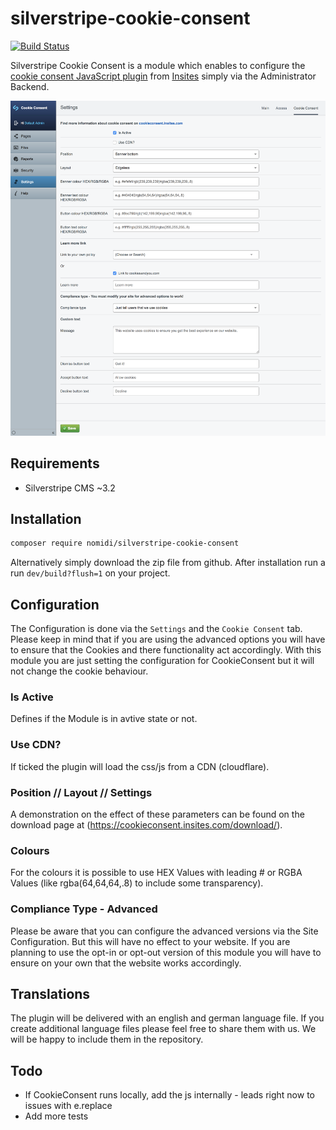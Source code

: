 # silverstripe-cookie-consent

[![Build Status](https://travis-ci.org/nomidi/silverstripe-seo-hero-tool-analysis.svg?branch=master)](https://travis-ci.org/nomidi/silverstripe-seo-hero-tool-analysis)

Silverstripe Cookie Consent is a module which enables to configure
the [cookie consent JavaScript plugin](https://cookieconsent.insites.com/) from [Insites](https://insites.com/)
simply via the Administrator Backend.

![](docs/images/cookieconsent_overview.png)

## Requirements

- Silverstripe CMS ~3.2

## Installation

```sh
composer require nomidi/silverstripe-cookie-consent
```
Alternatively simply download the zip file from github.
After installation run a run `dev/build?flush=1` on your project.

## Configuration

The Configuration is done via the `Settings` and the `Cookie Consent` tab.
Please keep in mind that if you are using the advanced options you will have to ensure that the Cookies and there functionality
act accordingly. With this module you are just setting the configuration for CookieConsent but it will not change the cookie behaviour.

### Is Active

Defines if the Module is in avtive state or not.

### Use CDN?

If ticked the plugin will load the css/js from a CDN (cloudflare).

### Position // Layout // Settings

A demonstration on the effect of these parameters can be found on the download page at (https://cookieconsent.insites.com/download/).

### Colours

For the colours it is possible to use HEX Values with leading # or RGBA Values (like rgba(64,64,64,.8) to include some transparency).

### Compliance Type - Advanced

Please be aware that you can configure the advanced versions via the Site Configuration. But this will have no effect to your website. If you are planning to use the opt-in or opt-out version of this module you will have to ensure on your own that the website works accordingly.

## Translations

The plugin will be delivered with an english and german language file. If you create additional language files please feel free to share them with us. We will be happy to include them in the repository.

## Todo

- If CookieConsent runs locally, add the js internally - leads right now to issues with e.replace
- Add more tests
